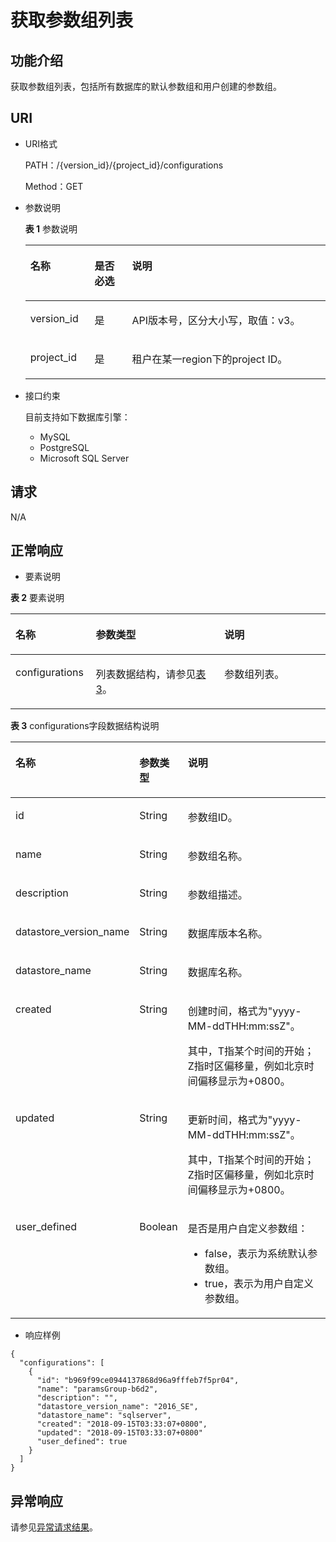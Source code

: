 # 获取参数组列表<a name="rds_09_0301"></a>

## 功能介绍<a name="section81771062513"></a>

获取参数组列表，包括所有数据库的默认参数组和用户创建的参数组。

## URI<a name="section017719022520"></a>

-   URI格式

    PATH：/\{version\_id\}/\{project\_id\}/configurations

    Method：GET

-   参数说明

    **表 1**  参数说明

    <a name="table181941109258"></a>
    <table><thead align="left"><tr id="row849117017252"><th class="cellrowborder" valign="top" width="21.41%" id="mcps1.2.4.1.1"><p id="p54918042519"><a name="p54918042519"></a><a name="p54918042519"></a>名称</p>
    </th>
    <th class="cellrowborder" valign="top" width="12.49%" id="mcps1.2.4.1.2"><p id="p34917019250"><a name="p34917019250"></a><a name="p34917019250"></a>是否必选</p>
    </th>
    <th class="cellrowborder" valign="top" width="66.10000000000001%" id="mcps1.2.4.1.3"><p id="p194916016259"><a name="p194916016259"></a><a name="p194916016259"></a>说明</p>
    </th>
    </tr>
    </thead>
    <tbody><tr id="row34911018256"><td class="cellrowborder" valign="top" width="21.41%" headers="mcps1.2.4.1.1 "><p id="p124911504258"><a name="p124911504258"></a><a name="p124911504258"></a>version_id</p>
    </td>
    <td class="cellrowborder" valign="top" width="12.49%" headers="mcps1.2.4.1.2 "><p id="p12491304255"><a name="p12491304255"></a><a name="p12491304255"></a>是</p>
    </td>
    <td class="cellrowborder" valign="top" width="66.10000000000001%" headers="mcps1.2.4.1.3 "><p id="p104916042520"><a name="p104916042520"></a><a name="p104916042520"></a>API版本号，区分大小写，取值：v3。</p>
    </td>
    </tr>
    <tr id="row16491304255"><td class="cellrowborder" valign="top" width="21.41%" headers="mcps1.2.4.1.1 "><p id="p949116015257"><a name="p949116015257"></a><a name="p949116015257"></a>project_id</p>
    </td>
    <td class="cellrowborder" valign="top" width="12.49%" headers="mcps1.2.4.1.2 "><p id="p949110162516"><a name="p949110162516"></a><a name="p949110162516"></a>是</p>
    </td>
    <td class="cellrowborder" valign="top" width="66.10000000000001%" headers="mcps1.2.4.1.3 "><p id="p149114012257"><a name="p149114012257"></a><a name="p149114012257"></a>租户在某一region下的project ID。</p>
    </td>
    </tr>
    </tbody>
    </table>


-   接口约束

    目前支持如下数据库引擎：

    -   MySQL
    -   PostgreSQL
    -   Microsoft SQL Server


## 请求<a name="section12251402259"></a>

N/A

## 正常响应<a name="section52256012514"></a>

-   要素说明

**表 2**  要素说明

<a name="table3225120142519"></a>
<table><thead align="left"><tr id="row114911709259"><th class="cellrowborder" valign="top" width="25.509999999999998%" id="mcps1.2.4.1.1"><p id="p74911403256"><a name="p74911403256"></a><a name="p74911403256"></a>名称</p>
</th>
<th class="cellrowborder" valign="top" width="40.82%" id="mcps1.2.4.1.2"><p id="p5491110182515"><a name="p5491110182515"></a><a name="p5491110182515"></a>参数类型</p>
</th>
<th class="cellrowborder" valign="top" width="33.67%" id="mcps1.2.4.1.3"><p id="p164913016250"><a name="p164913016250"></a><a name="p164913016250"></a>说明</p>
</th>
</tr>
</thead>
<tbody><tr id="row13491305254"><td class="cellrowborder" valign="top" width="25.509999999999998%" headers="mcps1.2.4.1.1 "><p id="p204917011259"><a name="p204917011259"></a><a name="p204917011259"></a>configurations</p>
</td>
<td class="cellrowborder" valign="top" width="40.82%" headers="mcps1.2.4.1.2 "><p id="p449110202513"><a name="p449110202513"></a><a name="p449110202513"></a>列表数据结构，请参见<a href="#table1324110018258">表3</a>。</p>
</td>
<td class="cellrowborder" valign="top" width="33.67%" headers="mcps1.2.4.1.3 "><p id="p449110182519"><a name="p449110182519"></a><a name="p449110182519"></a>参数组列表。</p>
</td>
</tr>
</tbody>
</table>

**表 3**  configurations字段数据结构说明

<a name="table1324110018258"></a>
<table><thead align="left"><tr id="row124916013259"><th class="cellrowborder" valign="top" width="17.64176417641764%" id="mcps1.2.4.1.1"><p id="p64916052515"><a name="p64916052515"></a><a name="p64916052515"></a>名称</p>
</th>
<th class="cellrowborder" valign="top" width="12.02120212021202%" id="mcps1.2.4.1.2"><p id="p349170142515"><a name="p349170142515"></a><a name="p349170142515"></a>参数类型</p>
</th>
<th class="cellrowborder" valign="top" width="70.33703370337034%" id="mcps1.2.4.1.3"><p id="p94914092513"><a name="p94914092513"></a><a name="p94914092513"></a>说明</p>
</th>
</tr>
</thead>
<tbody><tr id="row94919018254"><td class="cellrowborder" valign="top" width="17.64176417641764%" headers="mcps1.2.4.1.1 "><p id="p849112018256"><a name="p849112018256"></a><a name="p849112018256"></a>id</p>
</td>
<td class="cellrowborder" valign="top" width="12.02120212021202%" headers="mcps1.2.4.1.2 "><p id="p104911706251"><a name="p104911706251"></a><a name="p104911706251"></a>String</p>
</td>
<td class="cellrowborder" valign="top" width="70.33703370337034%" headers="mcps1.2.4.1.3 "><p id="p34911304253"><a name="p34911304253"></a><a name="p34911304253"></a>参数组ID。</p>
</td>
</tr>
<tr id="row1549170182513"><td class="cellrowborder" valign="top" width="17.64176417641764%" headers="mcps1.2.4.1.1 "><p id="p44910052510"><a name="p44910052510"></a><a name="p44910052510"></a>name</p>
</td>
<td class="cellrowborder" valign="top" width="12.02120212021202%" headers="mcps1.2.4.1.2 "><p id="p749110017252"><a name="p749110017252"></a><a name="p749110017252"></a>String</p>
</td>
<td class="cellrowborder" valign="top" width="70.33703370337034%" headers="mcps1.2.4.1.3 "><p id="p144914015258"><a name="p144914015258"></a><a name="p144914015258"></a>参数组名称。</p>
</td>
</tr>
<tr id="row1749110019252"><td class="cellrowborder" valign="top" width="17.64176417641764%" headers="mcps1.2.4.1.1 "><p id="p154912092512"><a name="p154912092512"></a><a name="p154912092512"></a>description</p>
</td>
<td class="cellrowborder" valign="top" width="12.02120212021202%" headers="mcps1.2.4.1.2 "><p id="p849116016259"><a name="p849116016259"></a><a name="p849116016259"></a>String</p>
</td>
<td class="cellrowborder" valign="top" width="70.33703370337034%" headers="mcps1.2.4.1.3 "><p id="p1649115072512"><a name="p1649115072512"></a><a name="p1649115072512"></a>参数组描述。</p>
</td>
</tr>
<tr id="row1849119013256"><td class="cellrowborder" valign="top" width="17.64176417641764%" headers="mcps1.2.4.1.1 "><p id="p24917022510"><a name="p24917022510"></a><a name="p24917022510"></a>datastore_version_name</p>
</td>
<td class="cellrowborder" valign="top" width="12.02120212021202%" headers="mcps1.2.4.1.2 "><p id="p154361721193019"><a name="p154361721193019"></a><a name="p154361721193019"></a>String</p>
</td>
<td class="cellrowborder" valign="top" width="70.33703370337034%" headers="mcps1.2.4.1.3 "><p id="p549114022515"><a name="p549114022515"></a><a name="p549114022515"></a>数据库版本名称。</p>
</td>
</tr>
<tr id="row94917032517"><td class="cellrowborder" valign="top" width="17.64176417641764%" headers="mcps1.2.4.1.1 "><p id="p1949118062513"><a name="p1949118062513"></a><a name="p1949118062513"></a>datastore_name</p>
</td>
<td class="cellrowborder" valign="top" width="12.02120212021202%" headers="mcps1.2.4.1.2 "><p id="p1629515220307"><a name="p1629515220307"></a><a name="p1629515220307"></a>String</p>
</td>
<td class="cellrowborder" valign="top" width="70.33703370337034%" headers="mcps1.2.4.1.3 "><p id="p164911809250"><a name="p164911809250"></a><a name="p164911809250"></a>数据库名称。</p>
</td>
</tr>
<tr id="row849118015255"><td class="cellrowborder" valign="top" width="17.64176417641764%" headers="mcps1.2.4.1.1 "><p id="p5491120122513"><a name="p5491120122513"></a><a name="p5491120122513"></a>created</p>
</td>
<td class="cellrowborder" valign="top" width="12.02120212021202%" headers="mcps1.2.4.1.2 "><p id="p1449113010256"><a name="p1449113010256"></a><a name="p1449113010256"></a>String</p>
</td>
<td class="cellrowborder" valign="top" width="70.33703370337034%" headers="mcps1.2.4.1.3 "><p id="p249113012510"><a name="p249113012510"></a><a name="p249113012510"></a>创建时间，格式为"yyyy-MM-ddTHH:mm:ssZ"。</p>
<p id="p6491190182519"><a name="p6491190182519"></a><a name="p6491190182519"></a>其中，T指某个时间的开始；Z指时区偏移量，例如北京时间偏移显示为+0800。</p>
</td>
</tr>
<tr id="row10491702259"><td class="cellrowborder" valign="top" width="17.64176417641764%" headers="mcps1.2.4.1.1 "><p id="p1149115032510"><a name="p1149115032510"></a><a name="p1149115032510"></a>updated</p>
</td>
<td class="cellrowborder" valign="top" width="12.02120212021202%" headers="mcps1.2.4.1.2 "><p id="p1749110142518"><a name="p1749110142518"></a><a name="p1749110142518"></a>String</p>
</td>
<td class="cellrowborder" valign="top" width="70.33703370337034%" headers="mcps1.2.4.1.3 "><p id="p1249180122519"><a name="p1249180122519"></a><a name="p1249180122519"></a>更新时间，格式为"yyyy-MM-ddTHH:mm:ssZ"。</p>
<p id="p0491502251"><a name="p0491502251"></a><a name="p0491502251"></a>其中，T指某个时间的开始；Z指时区偏移量，例如北京时间偏移显示为+0800。</p>
</td>
</tr>
<tr id="row3491102258"><td class="cellrowborder" valign="top" width="17.64176417641764%" headers="mcps1.2.4.1.1 "><p id="p74911022518"><a name="p74911022518"></a><a name="p74911022518"></a>user_defined</p>
</td>
<td class="cellrowborder" valign="top" width="12.02120212021202%" headers="mcps1.2.4.1.2 "><p id="p44913062511"><a name="p44913062511"></a><a name="p44913062511"></a>Boolean</p>
</td>
<td class="cellrowborder" valign="top" width="70.33703370337034%" headers="mcps1.2.4.1.3 "><p id="p1149116052514"><a name="p1149116052514"></a><a name="p1149116052514"></a>是否是用户自定义参数组：</p>
<a name="ul1649170142510"></a><a name="ul1649170142510"></a><ul id="ul1649170142510"><li>false，表示为系统默认参数组。</li><li>true，表示为用户自定义参数组。</li></ul>
</td>
</tr>
</tbody>
</table>

-   响应样例

```
{  
  "configurations": [
    {
      "id": "b969f99ce0944137868d96a9fffeb7f5pr04",
      "name": "paramsGroup-b6d2",
      "description": "",
      "datastore_version_name": "2016_SE",
      "datastore_name": "sqlserver",
      "created": "2018-09-15T03:33:07+0800",
      "updated": "2018-09-15T03:33:07+0800"
      "user_defined": true
    }
  ]
}
```

## 异常响应<a name="section72729014258"></a>

请参见[异常请求结果](null.md)。

